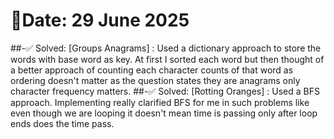 # 🧠Date: 29 June 2025

##-✅ Solved: 
	[Groups Anagrams] : Used a dictionary approach to store the words with base word as key. At first I sorted each word but then thought of a better approach of counting each character counts of that word as ordering doesn't matter as the question states they are anagrams only character frequency matters.
##-✅ Solved: 
	[Rotting Oranges] : Used a BFS approach. Implementing really clarified BFS for me in such problems like even though we are looping it doesn't mean time is passing only after loop ends does the time pass.


